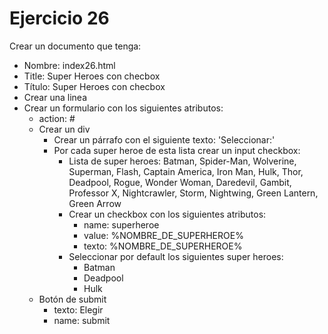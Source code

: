 # Ejercicio 26

Crear un documento que tenga:
* Nombre: index26.html
* Title:
Super Heroes con checbox
* Título:
Super Heroes con checbox
* Crear una linea
* Crear un formulario con los siguientes atributos:
  * action: #
  * Crear un div
    * Crear un párrafo con el siguiente texto: 'Seleccionar:'
    * Por cada super heroe de esta lista crear un input checkbox:
      * Lista de super heroes: Batman, Spider-Man, Wolverine, Superman, Flash, Captain America, Iron Man, Hulk, Thor, Deadpool, Rogue, Wonder Woman, Daredevil, Gambit, Professor X,  Nightcrawler, Storm, Nightwing, Green Lantern, Green Arrow
      * Crear un checkbox con los siguientes atributos:
        * name: superheroe
        * value: %NOMBRE_DE_SUPERHEROE%
        * texto: %NOMBRE_DE_SUPERHEROE%
      * Seleccionar por default los siguientes super heroes:
        * Batman
        * Deadpool
        * Hulk
  * Botón de submit
    * texto: Elegir
    * name: submit
